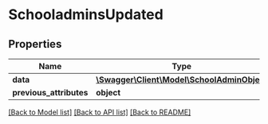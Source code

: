 # SchooladminsUpdated

## Properties
Name | Type | Description | Notes
------------ | ------------- | ------------- | -------------
**data** | [**\Swagger\Client\Model\SchoolAdminObject**](SchoolAdminObject.md) |  | [optional] 
**previous_attributes** | **object** |  | [optional] 

[[Back to Model list]](../../README.md#documentation-for-models) [[Back to API list]](../../README.md#documentation-for-api-endpoints) [[Back to README]](../../README.md)

